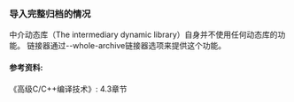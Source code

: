 ### 导入完整归档的情况

中介动态库（The intermediary dynamic library）自身并不使用任何动态库的功能。
链接器通过--whole-archive链接器选项来提供这个功能。

#### 参考资料:
《高级C/C++编译技术》: 4.3章节
